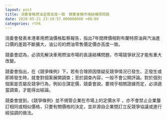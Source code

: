 ```yaml
---
layout: post
title: 消委會稱燃油定價高度一致　競委會稱市場結構現問題
date: 2020-05-21 23:10:57.000000000 +08:00
categories: rthk
---
```


消委會發表本港車用燃油價格監察報告，指出7年間牌價相對布蘭特原油與汽油進口價的差距不斷擴大，油公司的燃油零售價定價亦高度一致。

競委會認為，必須先解決車用燃油市場的長遠結構問題，市場競爭狀況才能有重大改變。

競委會指出，在《競爭條例》下，若有合理原因懷疑反競爭情況已發生、正發生或即將發生時，就會對個案展開調查；至於調查內容，一般不會公開評論。對於個別個案是否屬反競爭行為，例如合謀定價，競委會說，要視乎相關證據而定，必須適當調查，才能得出結論。

競委會提到，《競爭條例》並不規管企業在市場上的定價水平 ，亦不會禁止企業釐訂相同或相似價格，只要有關價格的決定，並非源自企業間訂立反競爭協議或進行經協調的做法。
